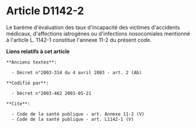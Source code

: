 # Article D1142-2

Le barème d'évaluation des taux d'incapacité des victimes d'accidents médicaux, d'affections iatrogènes ou d'infections
nosocomiales mentionné à l'article L. 1142-1 constitue l'annexe 11-2 du présent code.

**Liens relatifs à cet article**

	**Anciens textes**:

	  - Décret n°2003-314 du 4 avril 2003 - art. 2 (Ab)

	**Codifié par**:

	  - Décret n°2003-462 2003-05-21

	**Cite**:

	  - Code de la santé publique - art. Annexe 11-2 (V)
	  - Code de la santé publique - art. L1142-1 (V)
